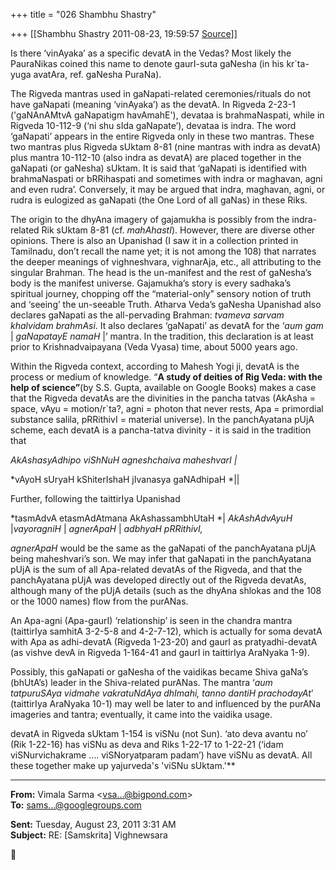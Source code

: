 +++
title = "026 Shambhu Shastry"

+++
[[Shambhu Shastry	2011-08-23, 19:59:57 [Source](https://groups.google.com/g/samskrita/c/_xFhJ0AoawY)]]



Is there ‘vinAyaka’ as a specific devatA in the Vedas? Most likely the PauraNikas coined this name to denote gaurI-suta gaNesha (in his kr\`ta-yuga avatAra, ref. gaNesha PuraNa).



The Rigveda mantras used in gaNapati-related ceremonies/rituals do not have gaNapati (meaning ‘vinAyaka’) as the devatA. In Rigveda 2-23-1 ('gaNAnAMtvA gaNapatigm havAmahE'), devataa is brahmaNaspati, while in Rigveda 10-112-9 (‘ni shu sIda gaNapate’), devataa is indra. The word ‘gaNapati’ appears in the entire Rigveda only in these two mantras. These two mantras plus Rigveda sUktam 8-81 (nine mantras with indra as devatA) plus mantra 10-112-10 (also indra as devatA) are placed together in the gaNapati (or gaNesha) sUktam. It is said that ‘gaNapati is identified with brahmaNaspati or bRRihaspati and sometimes with indra or maghavan, agni and even rudra’. Conversely, it may be argued that indra, maghavan, agni, or rudra is eulogized as gaNapati (the One Lord of all gaNas) in these Riks.



The origin to the dhyAna imagery of gajamukha is possibly from the indra-related Rik sUktam 8-81 (cf. *mahAhastI*). However, there are diverse other opinions. There is also an Upanishad (I saw it in a collection printed in Tamilnadu, don’t recall the name yet; it is not among the 108) that narrates the deeper meanings of vighneshvara, vighnarAja, etc., all attributing to the singular Brahman. The head is the un-manifest and the rest of gaNesha’s body is the manifest universe. Gajamukha’s story is every sadhaka’s spiritual journey, chopping off the “material-only” sensory notion of truth and ‘seeing’ the un-seeable Truth. Atharva Veda’s gaNesha Upanishad also declares gaNapati as the all-pervading Brahman: *tvameva sarvam khalvidam brahmAsi*. It also declares ‘gaNapati’ as devatA for the ‘*aum gam* \| *gaNapatayE namaH* \|’ mantra. In the tradition, this declaration is at least prior to Krishnadvaipayana (Veda Vyasa) time, about 5000 years ago.



Within the Rigveda context, according to Mahesh Yogi ji, devatA is the process or medium of knowledge. “**‪A study of deities of Rig Veda: with the help of science”**‬(by S.S. Gupta, available on Google Books) makes a case that the Rigveda devatAs are the divinities in the pancha tatvas (AkAsha = space, vAyu = motion/r\`ta?, agni = photon that never rests, Apa = primordial substance salila, pRRithivI = material universe). In the panchAyatana pUjA scheme, each devatA is a pancha-tatva divinity - it is said in the tradition that



*AkAshasyAdhipo viShNuH agneshchaiva maheshvarI *\|**

*vAyoH sUryaH kShiterIshaH jIvanasya gaNAdhipaH *\|\|



Further, following the taittirIya Upanishad



*tasmAdvA etasmAdAtmana AkAshassambhUtaH *\| *AkAshAdvAyuH* \|*vayoragniH* \| *agnerApaH* \| *adbhyaH pRRithivI,*



*agnerApaH* would be the same as the gaNapati of the panchAyatana pUjA being maheshvari’s son. We may infer that gaNapati in the panchAyatana pUjA is the sum of all Apa-related devatAs of the Rigveda, and that the panchAyatana pUjA was developed directly out of the Rigveda devatAs, although many of the pUjA details (such as the dhyAna shlokas and the 108 or the 1000 names) flow from the purANas.



An Apa-agni (Apa-gaurI) ‘relationship’ is seen in the chandra mantra (taittirIya samhitA 3-2-5-8 and 4-2-7-12), which is actually for soma devatA with Apa as adhi-devatA (Rigveda 1-23-20) and gaurI as pratyadhi-devatA (as vishve devA in Rigveda 1-164-41 and gaurI in taittirIya AraNyaka 1-9).



Possibly, this gaNapati or gaNesha of the vaidikas became Shiva gaNa’s (bhUtA’s) leader in the Shiva-related purANas. The mantra ‘*aum tatpuruSAya vidmahe vakratuNdAya dhImahi, tanno dantiH prachodayAt*’ (taittirIya AraNyaka 10-1) may well be later to and influenced by the purANa imageries and tantra; eventually, it came into the vaidika usage.



devatA in Rigveda sUktam 1-154 is viSNu (not Sun). ‘ato deva avantu no’ (Rik 1-22-16) has viSNu as deva and Riks 1-22-17 to 1-22-21 (‘idam viSNurvichakrame …. viSNoryatparam padam’) have viSNu as devatA. All these together make up yajurveda's 'viSNu sUktam.'**

  

------------------------------------------------------------------------

**From:** Vimala Sarma \<[vsa...@bigpond.com]()\>  
**To:** [sams...@googlegroups.com]()  

**Sent:** Tuesday, August 23, 2011 3:31 AM  
**Subject:** RE: \[Samskrita\] Vighnewsara  



